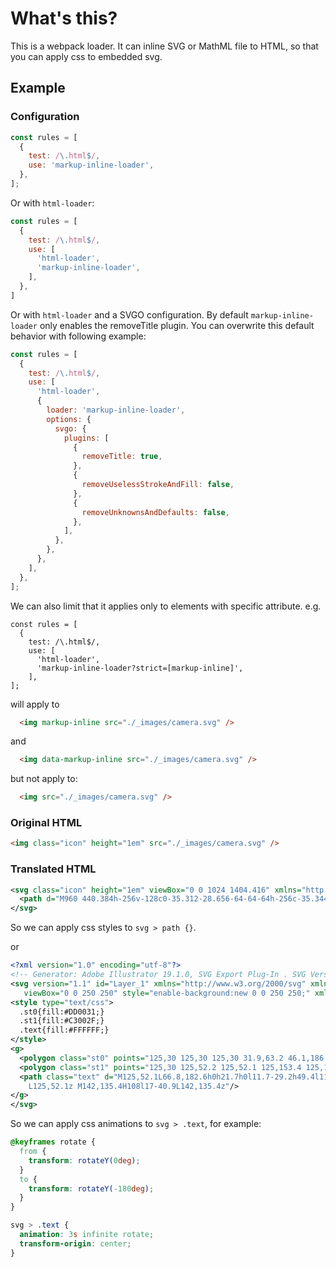 # What's this?

This is a webpack loader. It can inline SVG or MathML file to HTML, so that you can apply css to embedded svg.

## Example

### Configuration

```js
const rules = [
  {
    test: /\.html$/,
    use: 'markup-inline-loader',
  },
];
```

Or with `html-loader`:

```js
const rules = [
  {
    test: /\.html$/,
    use: [
      'html-loader',
      'markup-inline-loader',
    ],
  },
]
```

Or with `html-loader` and a SVGO configuration. By default `markup-inline-loader` only enables the removeTitle plugin. You can overwrite this default behavior with following example:

```js
const rules = [
  {
    test: /\.html$/,
    use: [
      'html-loader',
      {
        loader: 'markup-inline-loader',
        options: {
          svgo: {
            plugins: [
              {
                removeTitle: true,
              },
              {
                removeUselessStrokeAndFill: false,
              },
              {
                removeUnknownsAndDefaults: false,
              },
            ],
          },
        },
      },
    ],
  },
];
```

We can also limit that it applies only to elements with specific attribute. e.g.

```
const rules = [
  {
    test: /\.html$/,
    use: [
      'html-loader',
      'markup-inline-loader?strict=[markup-inline]',
    ],
];
```

will apply to

```html
  <img markup-inline src="./_images/camera.svg" />
```

and

```html
  <img data-markup-inline src="./_images/camera.svg" />
```

but not apply to:

```html
  <img src="./_images/camera.svg" />
```

### Original HTML

```html
<img class="icon" height="1em" src="./_images/camera.svg" />
```

### Translated HTML

```svg
<svg class="icon" height="1em" viewBox="0 0 1024 1404.416" xmlns="http://www.w3.org/2000/svg">
  <path d="M960 440.384h-256v-128c0-35.312-28.656-64-64-64h-256c-35.344 0-64 28.688-64 64v128h-128v-64h-128v64c-35.344 0-64 28.688-64 64v704c0 35.376 28.656 64 64 64h896c35.344 0 64-28.624 64-64v-704c0-35.312-28.656-64-64-64z m-512-64h128v64h-128v-64z m448 768h-768v-576h768v576z m-384-128c106.032 0 192-85.938 192-192s-85.968-192-192-192-192 85.938-192 192 85.968 192 192 192z m0-256c35.344 0 64 28.624 64 64s-28.656 64-64 64-64-28.624-64-64 28.656-64 64-64z"/>
</svg>
```

So we can apply css styles to `svg > path {}`.

or

```svg
<?xml version="1.0" encoding="utf-8"?>
<!-- Generator: Adobe Illustrator 19.1.0, SVG Export Plug-In . SVG Version: 6.00 Build 0)  -->
<svg version="1.1" id="Layer_1" xmlns="http://www.w3.org/2000/svg" xmlns:xlink="http://www.w3.org/1999/xlink" x="0px" y="0px"
   viewBox="0 0 250 250" style="enable-background:new 0 0 250 250;" xml:space="preserve">
<style type="text/css">
  .st0{fill:#DD0031;}
  .st1{fill:#C3002F;}
  .text{fill:#FFFFFF;}
</style>
<g>
  <polygon class="st0" points="125,30 125,30 125,30 31.9,63.2 46.1,186.3 125,230 125,230 125,230 203.9,186.3 218.1,63.2 	"/>
  <polygon class="st1" points="125,30 125,52.2 125,52.1 125,153.4 125,153.4 125,230 125,230 203.9,186.3 218.1,63.2 125,30 	"/>
  <path class="text" d="M125,52.1L66.8,182.6h0h21.7h0l11.7-29.2h49.4l11.7,29.2h0h21.7h0L125,52.1L125,52.1L125,52.1L125,52.1
    L125,52.1z M142,135.4H108l17-40.9L142,135.4z"/>
</g>
</svg>
```

So we can apply css animations to `svg > .text`, for example:

```css
@keyframes rotate {
  from {
    transform: rotateY(0deg);
  }
  to {
    transform: rotateY(-180deg);
  }
}

svg > .text {
  animation: 3s infinite rotate;
  transform-origin: center;
}
```
